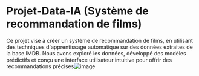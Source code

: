# Projet-Data-IA (Système de recommandation de films)

Ce projet vise à créer un système de recommandation de films, en utilisant des techniques d'apprentissage automatique sur des données extraites de la base IMDB. Nous avons exploré les données, développé des modèles prédictifs et conçu une interface utilisateur intuitive pour offrir des recommandations précises![image](https://github.com/Patrick-NII/Projet-Data-IA/assets/128528570/8ede826a-9673-45aa-85b4-fcee0fcdc8fb)
